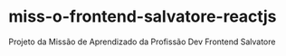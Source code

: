 # miss-o-frontend-salvatore-reactjs
Projeto da Missão de Aprendizado da Profissão Dev Frontend Salvatore
